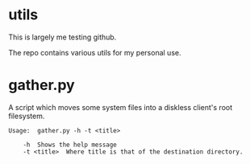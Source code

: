 utils
=====

This is largely me testing github.

The repo contains various utils for my personal use.

gather.py
=====

A script which moves some system files into a diskless client's root filesystem.

    Usage:  gather.py -h -t <title>

        -h  Shows the help message
        -t <title>  Where title is that of the destination directory.

